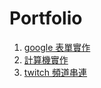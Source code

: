 # Portfolio

 
1. [google 表單實作](https://yypp06.github.io/Portfolio/google%E8%A1%A8%E5%96%AE%E5%AF%A6%E4%BD%9C/index.html "Google")
2. [計算機實作](https://yypp06.github.io/Portfolio/%E8%A8%88%E7%AE%97%E6%A9%9F/calculator.html "github")
3. [twitch 頻道串連]( https://github.com/yypp06/Portfolio/tree/master/twitch "github")
